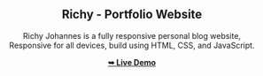 <div align="center">

  <h2 align="center">Richy - Portfolio Website</h2>

  Richy Johannes is a fully responsive personal blog website, <br />Responsive for all devices, build using HTML, CSS, and JavaScript.

  <a href="https://codewithsadee.github.io/wren/"><strong>➥ Live Demo</strong></a>

</div>
